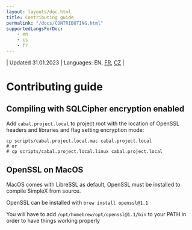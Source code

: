 ```yaml
---
layout: layouts/doc.html
title: Contributing guide
permalink: "/docs/CONTRIBUTING.html"
supportedLangsForDoc:
    - en
    - cs
    - fr
---
```


| Updated 31.01.2023 | Languages: EN, [FR](/docs/lang/fr/CONTRIBUTING.md), [CZ](/docs/lang/cs/CONTRIBUTING.md) |

# Contributing guide

## Compiling with SQLCipher encryption enabled

Add `cabal.project.local` to project root with the location of OpenSSL headers and libraries and flag setting encryption mode:

```
cp scripts/cabal.project.local.mac cabal.project.local
# or
# cp scripts/cabal.project.local.linux cabal.project.local
```

## OpenSSL on MacOS

MacOS comes with LibreSSL as default, OpenSSL must be installed to compile SimpleX from source.

OpenSSL can be installed with `brew install openssl@1.1`

You will have to add `/opt/homebrew/opt/openssl@1.1/bin` to your PATH in order to have things working properly
